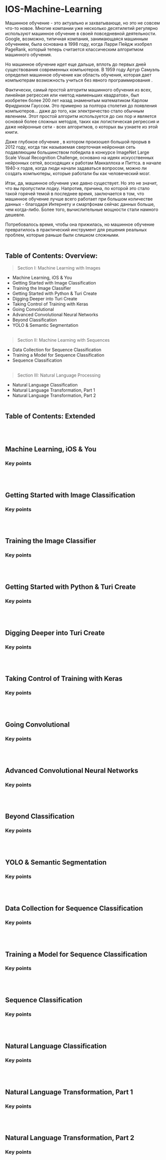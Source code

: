 # IOS-Machine-Learning
Машинное обучение - это актуально и захватывающе, но это не совсем что-то новое. Многие компании уже несколько десятилетий регулярно используют машинное обучение в своей повседневной деятельности. Google, возможно, типичная компания, занимающаяся машинным обучением, была основана в 1998 году, когда Ларри Пейдж изобрел PageRank, который теперь считается классическим алгоритмом машинного обучения.

Но машинное обучение идет еще дальше, вплоть до первых дней существования современных компьютеров. В 1959 году Артур Самуэль определил машинное обучение как область обучения, которая дает компьютерам возможность учиться без явного программирования .

Фактически, самый простой алгоритм машинного обучения из всех, линейная регрессия или «метод наименьших квадратов», был изобретен более 200 лет назад знаменитым математиком Карлом Фридрихом Гауссом. Это примерно за полтора столетия до появления компьютеров… даже до того, как электричество стало обычным явлением. Этот простой алгоритм используется до сих пор и является основой более сложных методов, таких как логистическая регрессия и даже нейронные сети - всех алгоритмов, о которых вы узнаете из этой книги.

Даже глубокое обучение , в котором произошел большой прорыв в 2012 году, когда так называемая сверточная нейронная сеть подавляющим большинством победила в конкурсе ImageNet Large Scale Visual Recognition Challenge, основано на идеях искусственных нейронных сетей, восходящих к работам Маккаллоха и Питтса. в начале 1940-х годов, когда люди начали задаваться вопросом, можно ли создать компьютеры, которые работали бы как человеческий мозг.

Итак, да, машинное обучение уже давно существует. Но это не значит, что вы пропустили лодку. Напротив, причина, по которой это стало такой горячей темой в последнее время, заключается в том, что машинное обучение лучше всего работает при большом количестве данных - благодаря Интернету и смартфонам сейчас данных больше, чем когда-либо. Более того, вычислительные мощности стали намного дешевле.

Потребовалось время, чтобы она прижилась, но машинное обучение превратилось в практический инструмент для решения реальных проблем, которые раньше были слишком сложными.
<br> </br>
## Table of Contents: Overview:
> Section I: Machine Learning with Images
- Machine Learning, iOS & You
- Getting Started with Image Classification
- Training the Image Classifier
- Getting Started with Python & Turi Create
- Digging Deeper into Turi Create
- Taking Control of Training with Keras
- Going Convolutional
- Advanced Convolutional Neural Networks
- Beyond Classification
- YOLO & Semantic Segmentation
<br> </br>
> Section II: Machine Learning with Sequences
- Data Collection for Sequence Classification
- Training a Model for Sequence Classification
- Sequence Classification
<br> </br>
> Section III: Natural Language Processing
- Natural Language Classification
- Natural Language Transformation, Part 1
- Natural Language Transformation, Part 2
<br> </br>
## Table of Contents: Extended
<br> </br>
## **Machine Learning, iOS & You**
### Key points
<br> </br>
## **Getting Started with Image Classification**
### Key points
<br> </br>
## **Training the Image Classifier**
### Key points
<br> </br>
## **Getting Started with Python & Turi Create**
### Key points
<br> </br>
## **Digging Deeper into Turi Create**
### Key points
<br> </br>
## **Taking Control of Training with Keras**
### Key points
<br> </br>
## **Going Convolutional**
### Key points
<br> </br>
## **Advanced Convolutional Neural Networks**
### Key points
<br> </br>
## **Beyond Classification**
### Key points
<br> </br>
## **YOLO & Semantic Segmentation**
### Key points
<br> </br>

## **Data Collection for Sequence Classification**
### Key points
<br> </br>
## **Training a Model for Sequence Classification**
### Key points
<br> </br>
## **Sequence Classification**
### Key points
<br> </br>

## **Natural Language Classification**
### Key points
<br> </br>
## **Natural Language Transformation, Part 1**
### Key points
<br> </br>
## **Natural Language Transformation, Part 2**
### Key points
<br> </br>

